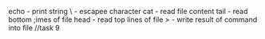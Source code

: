 echo - print string
\ - escapee character
cat - read file content
tail - read bottom ;imes of file
head - read top lines of file
<command> > <filepath> - write result of command into file
//task 9

